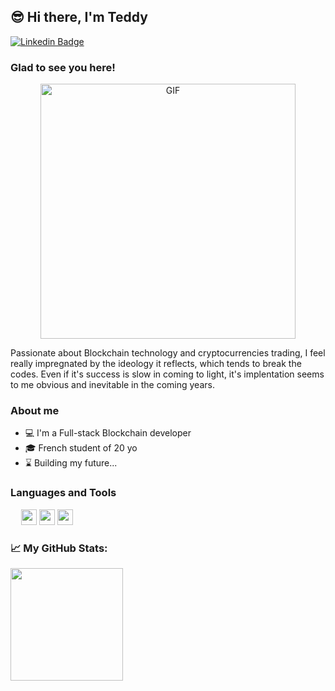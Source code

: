 ## 😎 Hi there, I'm Teddy

[![Linkedin Badge](https://img.shields.io/badge/-LinkedIn-0e76a8?style=flat-square&logo=Linkedin&logoColor=white)](https://www.linkedin.com/in/teddy-jean-fran%C3%A7ois/)

### Glad to see you here! 

<p align="center">
  <img alt="GIF" src="https://feature.undp.org/beyond-bitcoin/fr/assets/mbNja7QNnr/block3.gif" width="408" />
</p>
  
Passionate about Blockchain technology and cryptocurrencies trading, I feel really impregnated by the ideology it reflects, which tends to break the codes. Even if it's success is slow in coming to light, it's implentation seems to me obvious and inevitable in the coming years.

### About me

- 💻 I'm a Full-stack Blockchain developer
- 🎓 French student of 20 yo
- ⌛ Building my future...

### Languages and Tools

<p>
  <img src="https://iconape.com/wp-content/files/uq/93481/svg/solidity.svg" width="13" />
  <img src="https://nodejs.org/static/images/logo-hexagon-card.png" width="25" />
  <img src="https://cdn.iconscout.com/icon/free/png-512/typescript-1174965.png" width="25" />
  <img src="https://cdn4.iconfinder.com/data/icons/logos-and-brands/512/187_Js_logo_logos-512.png" width="25" />
</p>

### 📈 My GitHub Stats:

  <img height="180em" src="https://github-readme-stats.vercel.app/api/top-langs/?username=JEANFRANCOISTeddy&exclude_repo=KNN-Image-Classification&show_icons=true&hide_border=true&layout=compact&langs_count=8"/>
</p>
